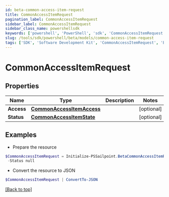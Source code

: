 ```yaml
---
id: beta-common-access-item-request
title: CommonAccessItemRequest
pagination_label: CommonAccessItemRequest
sidebar_label: CommonAccessItemRequest
sidebar_class_name: powershellsdk
keywords: ['powershell', 'PowerShell', 'sdk', 'CommonAccessItemRequest', 'BetaCommonAccessItemRequest'] 
slug: /tools/sdk/powershell/beta/models/common-access-item-request
tags: ['SDK', 'Software Development Kit', 'CommonAccessItemRequest', 'BetaCommonAccessItemRequest']
---
```



# CommonAccessItemRequest

## Properties

Name | Type | Description | Notes
------------ | ------------- | ------------- | -------------
**Access** | [**CommonAccessItemAccess**](common-access-item-access) |  | [optional] 
**Status** | [**CommonAccessItemState**](common-access-item-state) |  | [optional] 

## Examples

- Prepare the resource
```powershell
$CommonAccessItemRequest = Initialize-PSSailpoint.BetaCommonAccessItemRequest  -Access null `
 -Status null
```

- Convert the resource to JSON
```powershell
$CommonAccessItemRequest | ConvertTo-JSON
```


[[Back to top]](#) 

